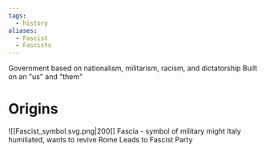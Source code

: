 ```yaml
---
tags:
  - history
aliases:
  - Fascist
  - Fascists
---
```

Government based on nationalism, militarism, racism, and dictatorship
Built on an "us" and "them"
# Origins
![[Fascist_symbol.svg.png|200]]
Fascia - symbol of military might
Italy humiliated, wants to revive Rome
Leads to Fascist Party